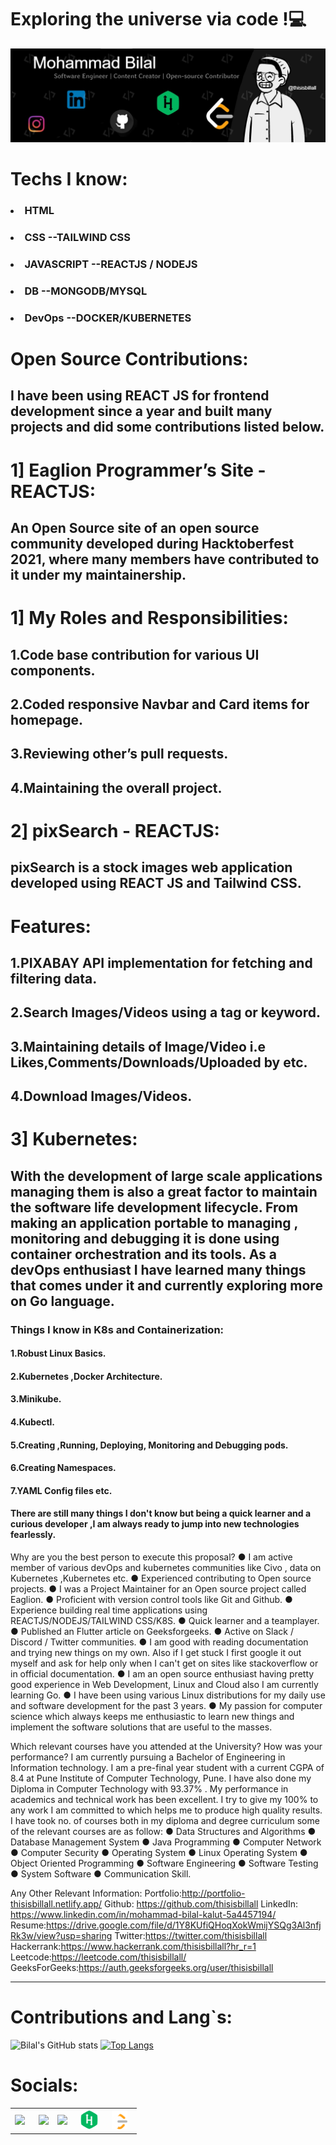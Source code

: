 <h1>Exploring the universe via code !💻</h1>

<img src= "https://github.com/thisisbillall/thisisbillall/blob/main/img/Banner.jpg"/>


<h1><b>Techs I know: </b></h1>
<h3><b><li>HTML</li></b></h3>
<h3><b><li>CSS --TAILWIND CSS</li></b></h3>
<h3><b><li>JAVASCRIPT --REACTJS / NODEJS</li></b></h3>
<h3><b><li>DB --MONGODB/MYSQL</li></b></h3>
<h3><b><li>DevOps --DOCKER/KUBERNETES</li></b></h3>



<h1><b>Open Source Contributions:</b></h1>
<h2>
 I have been using REACT JS for frontend development since a year and built many projects and did some contributions listed below. </h2>
 
<h1><b>1] Eaglion Programmer’s Site - REACTJS:</b></h1>

<h2>An Open Source site of an open source community developed during Hacktoberfest 2021, where many members have contributed to it under my maintainership.</h2>

<h1><b>1] My Roles and Responsibilities:</b></h1>

<h2><b>1.Code base contribution for various UI components.</b></h2>
<h2><b>2.Coded responsive Navbar and Card items for homepage.</b></h2>
<h2><b>3.Reviewing other’s pull requests. </b></h2>
<h2><b>4.Maintaining the overall project.</b></h2>


<h1><b>2] pixSearch - REACTJS:</b></h1>

<h2>pixSearch is a stock images web application developed using REACT JS  and Tailwind CSS.</h2>
<h1><b>Features:</b></h1>

<h2><b>1.PIXABAY API implementation for fetching and filtering data.</b></h2>
<h2><b>2.Search Images/Videos using a tag or keyword.</b></h2>
<h2><b>3.Maintaining details of Image/Video i.e Likes,Comments/Downloads/Uploaded by etc.</b></h2>
<h2><b>4.Download Images/Videos. </b></h2>



<h1><b>3] Kubernetes:</b></h1>
<h2>With the development of large scale applications managing them is also a great factor to maintain the software life development lifecycle. From making an application portable to  managing , monitoring and debugging it is done using container orchestration and its tools. As a devOps enthusiast I have learned many things that comes under it and currently exploring more on Go language.</h2>

<h3><b>Things I know in K8s and Containerization:</b></h3>
<h4>1.Robust Linux Basics.</h4>
<h4>2.Kubernetes ,Docker Architecture.</h4>
<h4><b>3.Minikube.</b></h4>
<h4><b>4.Kubectl.</b></h4>
<h4><b>5.Creating ,Running, Deploying, Monitoring and Debugging pods.</b></h4>
<h4><b>6.Creating Namespaces.</b></h4>
<h4><b>7.YAML Config files etc.</b></h4>
<h4><b>There are still many things I don't know but being a quick learner and a curious developer ,I am always ready to jump into new technologies fearlessly.</b></h4>

Why are you the best person to execute this proposal? 
●	I am active member of various devOps and kubernetes communities like Civo , data on Kubernetes ,Kubernetes etc.
●	Experienced contributing to Open source projects.
●	I was a Project Maintainer for an Open source project called Eaglion.
●	Proficient with version control tools like Git and Github.
●	Experience building real time applications using REACTJS/NODEJS/TAILWIND CSS/K8S.
●	Quick learner and a teamplayer.
●	Published an Flutter article  on Geeksforgeeks.
●	Active on Slack / Discord / Twitter communities.
●	I am good with reading documentation and trying new things on my own. Also if I get stuck I first google it out myself and ask for help only when I can't get on sites like stackoverflow or in official documentation. 
●	 I am an open source enthusiast having pretty good experience in Web Development, Linux and Cloud also I am currently learning Go. 
●	 I have been using various Linux distributions for my daily use and software development for the past 3 years. 
●	My passion for computer science which always keeps me enthusiastic to learn new things and implement the software solutions that are useful to the masses. 





Which relevant courses have you attended at the University? How was your performance?
I am currently pursuing a Bachelor of Engineering in Information technology. I am a pre-final year student with a current CGPA of 8.4 at Pune Institute of Computer Technology, Pune. I have also done my Diploma in Computer Technology with 93.37% . My performance in academics and technical work has been excellent. I try to give my 100% to any work I am committed to which helps me to produce high quality results. I have took no. of courses both in my diploma and degree curriculum some of the relevant courses are as follow: 
● Data Structures and Algorithms ● Database Management System ● Java Programming ● Computer Network ● Computer Security ● Operating System ● Linux Operating System ● Object Oriented Programming ● Software Engineering ● Software Testing ● System Software ● Communication Skill.




Any Other Relevant Information:
Portfolio:http://portfolio-thisisbillall.netlify.app/
Github: https://github.com/thisisbillall
LinkedIn: https://www.linkedin.com/in/mohammad-bilal-kalut-5a4457194/
Resume:https://drive.google.com/file/d/1Y8KUfiQHoqXokWmijYSQg3Al3nfjRk3w/view?usp=sharing
Twitter:https://twitter.com/thisisbillall
Hackerrank:https://www.hackerrank.com/thisisbillall?hr_r=1
Leetcode:https://leetcode.com/thisisbillall/
GeeksForGeeks:https://auth.geeksforgeeks.org/user/thisisbillall
________________________________________










<h1><b>Contributions and Lang`s:</b></h1>

![Bilal's GitHub stats](https://github-readme-stats.vercel.app/api?username=thisisbillall&show_icons=true)
[![Top Langs](https://github-readme-stats.vercel.app/api/top-langs/?username=thisisbillall)](https://github.com/thisisbillall/github-readme-stats)

<h1><b>Socials:</b></h1>
<table align="center">
  <tr>
      <th><a href="https://twitter.com/thisisbillall"><img height="30" src="https://github.com/WaylonWalker/WaylonWalker/blob/main/icon/twitter.png?raw=true"></a>&nbsp;&nbsp;</th>
      <th><a href="https://www.linkedin.com/in/mohammad-bilal-5a4457194/"><img height="30" src="https://github.com/WaylonWalker/WaylonWalker/blob/main/icon/linkedin.png?raw=true"></a></th>
      <th><a href="https://www.instagram.com/thisisbillall/"><img height="30" src="https://github.com/WaylonWalker/WaylonWalker/blob/main/icon/instagram.jpg?raw=true"></a>&nbsp;&nbsp;
    </th>
     <th><a href="https://www.hackerrank.com/thisisbillall"><img height="30" src="./img/hack.png"></a>&nbsp;&nbsp;</th>
      <th><a href="https://leetcode.com/thisisbillall/"><img height="30" src="./img/leet.png"></a>&nbsp;&nbsp;</th>

  </tr>
</table>

